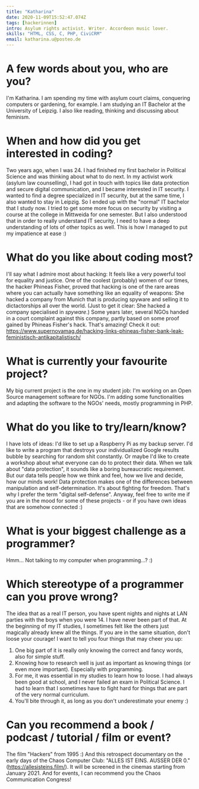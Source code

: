 ```yaml
---
title: "Katharina"
date: 2020-11-09T15:52:47.074Z
tags: [hackerinnen]
intro: Asylum rights activist. Writer. Accordeon music lover.
skills: "HTML, CSS, C, PHP, CiviCRM"
email: katharina.u@posteo.de
---
```

# A few words about you, who are you?
I'm Katharina. I am spending my time with asylum court claims, conquering computers or gardening, for example. I am studying an IT Bachelor at the University of Leipzig. I also like reading, thinking and discussing about feminism.

# When and how did you get interested in coding?
Two years ago, when I was 24. I had finished my first bachelor in Political Science and was thinking about what to do next. In my activist work (asylum law counselling), I had got in touch with topics like data protection and secure digital communication, and I became interested in IT security. I wanted to find a degree specialized in IT security, but at the same time, I also wanted to stay in Leipzig. So I ended up with the "normal" IT bachelor that I study now. I tried to get some more focus on security by visiting a course at the college in Mittweida for one semester. But I also understood that in order to really understand IT security, I need to have a deep understanding of lots of other topics as well. This is how I managed to put my impatience at ease :)

# What do you like about coding most?
I'll say what I admire most about hacking: It feels like a very powerful tool for equality and justice. One of the coolest (probably) women of our times, the hacker Phineas Fisher, proved that hacking is one of the rare areas where you can actually have something like an equality of weapons: She hacked a company from Munich that is producing spyware and selling it to dictactorships all over the world. (Just to get it clear: She hacked a company specialised in *spyware*.) Some years later, several NGOs handed in a court complaint against this company, partly based on some proof gained by Phineas Fisher's hack. That's amazing! Check it out: https://www.supernovamag.de/hacking-links-phineas-fisher-bank-leak-feministisch-antikapitalistisch/

# What is currently your favourite project?
My big current project is the one in my student job: I'm working on an Open Source management software for NGOs. I'm adding some functionalities and adapting the software to the NGOs' needs, mostly programming in PHP.

# What do you like to try/learn/know?
I have lots of ideas: I'd like to set up a Raspberry Pi as my backup server. I'd like to write a program that destroys your individualized Google results bubble by searching for random shit constantly. Or maybe I'd like to create a workshop about what everyone can do to protect their data. 
When we talk about "data protection", it sounds like a boring bureaucratic requirement. But our data tells people how we think and feel, how we live and decide, how our minds work! Data protection makes one of the differences between manipulation and self-determination. It's about fighting for freedom. That's why I prefer the term "digital self-defense". 
Anyway, feel free to write me if you are in the mood for some of these projects - or if you have own ideas that are somehow connected :) 

# What is your biggest challenge as a programmer?
Hmm... Not talking to my computer when programming...? :)

# Which stereotype of a programmer can you prove wrong?
The idea that as a real IT person, you have spent nights and nights at LAN parties with the boys when you were 14. I have never been part of that.
At the beginning of my IT studies, I sometimes felt like the others just magically already knew all the things. If you are in the same situation, don't loose your courage! I want to tell you four things that may cheer you up: 
1) One big part of it is really only knowing the correct and fancy words, also for simple stuff. 
2) Knowing how to research well is just as important as knowing things (or even more important). Especially with programming.
3) For me, it was essential in my studies to learn how to loose. I had always been good at school, and I never failed an exam in Political Science. I had to learn that I sometimes have to fight hard for things that are part of the very normal curriculum.
4) You'll bite through it, as long as you don't underestimate your enemy :)


# Can you recommend a book / podcast / tutorial / film or event?
The film "Hackers" from 1995 :) And this retrospect documentary on the early days of the Chaos Computer Club: "ALLES IST EINS. AUSSER DER 0." (https://allesisteins.film/). It will be screened in the cinemas starting from January 2021. And for events, I can recommend you the Chaos Communication Congress!
